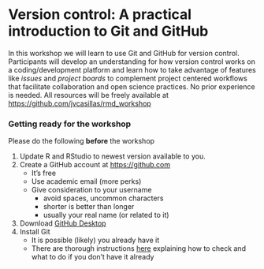 Version control: A practical introduction to Git and GitHub
================

In this workshop we will learn to use Git and GitHub for version
control. Participants will develop an understanding for how version
control works on a coding/development platform and learn how to take
advantage of features like *issues* and *project boards* to complement
project centered workflows that facilitate collaboration and open
science practices. No prior experience is needed. All resources will be
freely available at <https://github.com/jvcasillas/rmd_workshop>

### Getting ready for the workshop

Please do the following **before** the workshop

1.  Update R and RStudio to newest version available to you.
2.  Create a GitHub account at <https://github.com>
    -   It’s free
    -   Use academic email (more perks)
    -   Give consideration to your username
        -   avoid spaces, uncommon characters
        -   shorter is better than longer
        -   usually your real name (or related to it)
3.  Download [GitHub Desktop](https://desktop.github.com)
4.  Install Git
    -   It is possible (likely) you already have it
    -   There are thorough instructions
        [here](https://happygitwithr.com/install-git.html) explaining
        how to check and what to do if you don’t have it already
